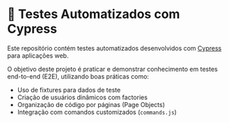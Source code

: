 # 🧪 Testes Automatizados com Cypress

Este repositório contém testes automatizados desenvolvidos com [Cypress](https://www.cypress.io/) para aplicações web.

O objetivo deste projeto é praticar e demonstrar conhecimento em testes end-to-end (E2E), utilizando boas práticas como:

- Uso de fixtures para dados de teste
- Criação de usuários dinâmicos com factories
- Organização de código por páginas (Page Objects)
- Integração com comandos customizados (`commands.js`)
